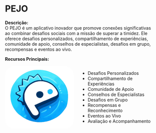<div style="display: flex;">
  <div style="flex: 2; margin-left: 20px;">
    <h1>PEJO</h1>
    <p><strong>Descrição:</strong><br>
    O PEJO é um aplicativo inovador que promove conexões significativas ao combinar desafios sociais com a missão de superar a timidez. Ele oferece desafios personalizados, compartilhamento de experiências, comunidade de apoio, conselhos de especialistas, desafios em grupo, recompensas e eventos ao vivo.</p>
    <p><strong>Recursos Principais:</strong></p>
    <div style="display: flex;">
      <div style="flex: 1;">
        <img src="https://github.com/Otavig/Pejo/blob/main/Manual%20da%20Marca%20(PEJO).png" width="300" height="200" style="object-fit: cover; border-radius: 30px;">
      </div>
      <ul style="flex: 1; margin-left: 20px;">
        <li>Desafios Personalizados</li>
        <li>Compartilhamento de Experiências</li>
        <li>Comunidade de Apoio</li>
        <li>Conselhos de Especialistas</li>
        <li>Desafios em Grupo</li>
        <li>Recompensas e Reconhecimento</li>
        <li>Eventos ao Vivo</li>
        <li>Avaliação e Acompanhamento</li>
      </ul>
    </div>
  </div>
</div>
